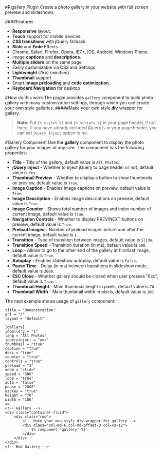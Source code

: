 #Rjgallery Plugin
Create a photo gallery in your website with full screen preview and slideshows.

####Features
* **Responsive** layout.
* **Touch** support for mobile devices.
* **CSS transitions** with jQuery fallback
* **Slide** and **Fade** Effects
* Chrome, Safari, Firefox, Opera, IE7+, IOS, Android, Windows Phone.
* Image **captions** and **descriptions**.
* **Multiple sliders** on the same page
* Easily customizable via CSS and Settings
* **Lightweight** (7kb) (minified)
* **Thumbnail** support
* Smart **image preloading** and **code optimization**.
* **Keyboard Navigation** for desktop

#How do this work
The plugin provides `gallery` component to build photo gallery with many customization settings, through which you can create your own style galleries.
#####Make your own style **div** wrapper for gallery.

> **Note**: Put `{% styles %}` and `{% scripts %}` in your page header, if not there. If you have already included jQuery.js in your page header, you can set `jQuery Inject` option to no.

#Gallery Component
Use the **gallery** component to display the photo gallery for your images of any size.
The component has the following properties:
* **Title** - Title of the gallery, default value is `All Photos`.
* **jQuery Inject** - Whether to inject jQuery to page header or not, default value is `Yes`.
* **Thumbnail Preview** - Whether to display a button to show thumbnails on preview, default value is `True`.
* **Image Caption** - Enables image captions on preview, default value is `True`.
* **Image Description** - Enables image descriptions on preview, default value is `True`.
* **Image Counter** - Shows total number of images and index number of current image, default value is `True`.
* **Navigation Controls** - Whether to display PREV/NEXT buttons on preview, default value is `True`.
* **Preload Images** - Number of preload images before and after the current image, default value is `1`.
* **Transition** - Type of transition between images, default value is `Slide`.
* **Transition Speed** - Transition duration (in ms), default value is `500`.
* **Loop** - Allows to go to the other end of the gallery at first/last image, default value is `True`.
* **Autoplay** - Enables slideshow autoplay, default value is `False`.
* **Pause Time** - Delay (in ms) between transitions in slideshow mode, default value is `2000`.
* **ESC Close** - Whether gallery should be closed when user presses "Esc", default value is `True`.
* **Thumbnail Height** - Main thumbnail height in pixels, default value is `70`.
* **Thumbnail Width** - Main thumbnail width in pixels, default value is `100`.

The next example shows usage of `gallery` component:
	
	title = "Demonstration"
	url = "/"
	layout = "default"

	[gallery]
	idGallery = "1"
	lang = "All Photos"
	jqueryinject = "yes"
	thumbnail = "true"
	caption = "true"
	desc = "true"
	counter = "true"
	controls = "true"
	preload = "1"
	mode = "slide"
	speed = "500"
	loop = "true"
	auto = "false"
	pause = "2000"
	escKey = "true"
	height = "70"
	width = "100"
	==
	<!-- Gallery -->
	<div class="container-fluid">
		<div class="row">
			<!-- Make your own style div wrapper for gallery -->
			<div class="col-md-6 col-md-offset-3 col-xs-12">
				{% component 'gallery' %}
			</div>
		</div>
	</div>
	<!-- End Gallery -->